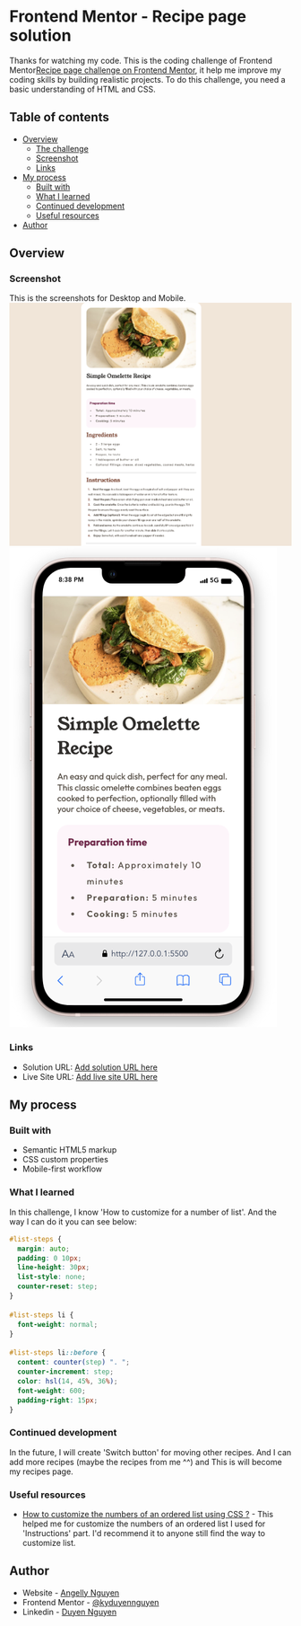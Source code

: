 # Frontend Mentor - Recipe page solution

Thanks for watching my code. This is the coding challenge of Frontend Mentor[Recipe page challenge on Frontend Mentor](https://www.frontendmentor.io/challenges/recipe-page-KiTsR8QQKm), it help me improve my coding skills by building realistic projects.
To do this challenge, you need a basic understanding of HTML and CSS.

## Table of contents

- [Overview](#overview)
  - [The challenge](#the-challenge)
  - [Screenshot](#screenshot)
  - [Links](#links)
- [My process](#my-process)
  - [Built with](#built-with)
  - [What I learned](#what-i-learned)
  - [Continued development](#continued-development)
  - [Useful resources](#useful-resources)
- [Author](#author)

## Overview

### Screenshot

This is the screenshots for Desktop and Mobile.
![](./figma%20and%20screenshots/Screenshot%20of%20Desktop.png)
![](./figma%20and%20screenshots/Screenshot%20of%20iPhone%2013.png)

### Links

- Solution URL: [Add solution URL here]()
- Live Site URL: [Add live site URL here]()

## My process

### Built with

- Semantic HTML5 markup
- CSS custom properties
- Mobile-first workflow

### What I learned

In this challenge, I know 'How to customize for a number of list'.
And the way I can do it you can see below:

```css
#list-steps {
  margin: auto;
  padding: 0 10px;
  line-height: 30px;
  list-style: none;
  counter-reset: step;
}

#list-steps li {
  font-weight: normal;
}

#list-steps li::before {
  content: counter(step) ". ";
  counter-increment: step;
  color: hsl(14, 45%, 36%);
  font-weight: 600;
  padding-right: 15px;
}
```

### Continued development

In the future, I will create 'Switch button' for moving other recipes. And I can add more recipes (maybe the recipes from me ^^) and This is will become my recipes page.

### Useful resources

- [How to customize the numbers of an ordered list using CSS ?](https://www.geeksforgeeks.org/how-to-customize-the-numbers-of-an-ordered-list-using-css/) - This helped me for customize the numbers of an ordered list I used for 'Instructions' part. I'd recommend it to anyone still find the way to customize list.

## Author

- Website - [Angelly Nguyen](https://github.com/kyduyennguyen)
- Frontend Mentor - [@kyduyennguyen](https://www.frontendmentor.io/profile/kyduyennguyen)
- Linkedin - [Duyen Nguyen](https://www.linkedin.com/in/duyen-dk-nguyen/)
